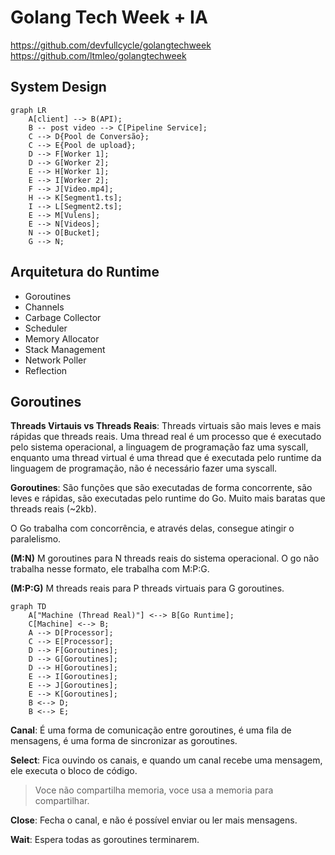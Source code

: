 # Golang Tech Week + IA

https://github.com/devfullcycle/golangtechweek
https://github.com/ltmleo/golangtechweek


## System Design

```mermaid
graph LR
    A[client] --> B(API);
    B -- post video --> C[Pipeline Service];
    C --> D{Pool de Conversão};
    C --> E{Pool de upload};
    D --> F[Worker 1];
    D --> G[Worker 2];
    E --> H[Worker 1];
    E --> I[Worker 2];
    F --> J[Video.mp4];
    H --> K[Segment1.ts];
    I --> L[Segment2.ts];
    E --> M[Vulens];
    E --> N[Videos];
    N --> O[Bucket];
    G --> N;
```

## Arquitetura do Runtime

- Goroutines
- Channels
- Carbage Collector
- Scheduler
- Memory Allocator
- Stack Management
- Network Poller
- Reflection

## Goroutines

**Threads Virtauis vs Threads Reais**: Threads virtuais são mais leves e mais rápidas que threads reais. Uma thread real é um processo que é executado pelo sistema operacional, a linguagem de programação faz uma syscall, enquanto uma thread virtual é uma thread que é executada pelo runtime da linguagem de programação, não é necessário fazer uma syscall. 

**Goroutines**: São funções que são executadas de forma concorrente, são leves e rápidas, são executadas pelo runtime do Go. Muito mais baratas que threads reais (~2kb).

O Go trabalha com concorrência, e através delas, consegue atingir o paralelismo.

**(M:N)** M goroutines para N threads reais do sistema operacional. O go não trabalha nesse formato, ele trabalha com M:P:G.

**(M:P:G)** M threads reais para P threads virtuais para G goroutines.

```mermaid
graph TD
    A["Machine (Thread Real)"] <--> B[Go Runtime];
    C[Machine] <--> B;
    A --> D[Processor];
    C --> E[Processor];
    D --> F[Goroutines];
    D --> G[Goroutines];
    D --> H[Goroutines];
    E --> I[Goroutines];
    E --> J[Goroutines];
    E --> K[Goroutines];
    B <--> D;
    B <--> E;
```

**Canal**: É uma forma de comunicação entre goroutines, é uma fila de mensagens, é uma forma de sincronizar as goroutines.

**Select**: Fica ouvindo os canais, e quando um canal recebe uma mensagem, ele executa o bloco de código.

> Voce não compartilha memoria, voce usa a memoria para compartilhar.

**Close**: Fecha o canal, e não é possível enviar ou ler mais mensagens.

**Wait**: Espera todas as goroutines terminarem.



